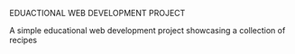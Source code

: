 EDUACTIONAL WEB DEVELOPMENT PROJECT

A simple educational web development project showcasing a collection of recipes 
